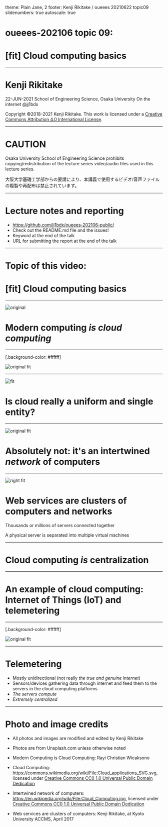 theme: Plain Jane, 2
footer: Kenji Rikitake / oueees 20210622 topic09
slidenumbers: true
autoscale: true

# oueees-202106 topic 09:
# [fit] Cloud computing basics

<!-- Use Deckset 2.0, 16:9 aspect ratio -->

---

# Kenji Rikitake

22-JUN-2021
School of Engineering Science, Osaka University
On the internet
@jj1bdx

Copyright ©2018-2021 Kenji Rikitake.
This work is licensed under a [Creative Commons Attribution 4.0 International License](https://creativecommons.org/licenses/by/4.0/).

---

# CAUTION

Osaka University School of Engineering Science prohibits copying/redistribution of the lecture series video/audio files used in this lecture series.

大阪大学基礎工学部からの要請により、本講義で使用するビデオ/音声ファイルの複製や再配布は禁止されています。

---

# Lecture notes and reporting

* <https://github.com/jj1bdx/oueees-202106-public/>
* Check out the README.md file and the issues!
* Keyword at the end of the talk
* URL for submitting the report at the end of the talk

---

# Topic of this video:
# [fit] Cloud computing basics

---

![original](rayi-christian-wicaksono-366-slide.jpg)

# Modern computing *is cloud computing*

---
[.background-color: #ffffff]

![original fit](Cloud_applications_SVG.jpg)

---

![fit](Cloud_applications_SVG.jpg)

# Is cloud really a uniform and single entity?

---

![original fit](Cloud_Computing-slide.jpg)

# Absolutely not: it's an intertwined *network* of computers

---

![right fit](kyoto-u-hpc-20170425.jpg)

# Web services are clusters of computers and networks

Thousands or millions of servers connected together

A physical server is separated into multiple virtual machines

---

# Cloud computing *is* centralization

---

# An example of cloud computing: Internet of Things (IoT) and telemetering

---

[.background-color: #ffffff]

![original fit](telemetering.jpg)

---

# Telemetering

* Mostly unidirectional (not really *the true and genuine internet*)
* Sensors/devices gathering data through internet and feed them to the servers in the cloud computing platforms
* *The servers compute*
* *Extremely centralized*

---

# Photo and image credits

* All photos and images are modified and edited by Kenji Rikitake
* Photos are from Unsplash.com unless otherwise noted

* Modern Computing is Cloud Computing: Rayi Christian Wicaksono
* Cloud Computing: <https://commons.wikimedia.org/wiki/File:Cloud_applications_SVG.svg>, licensed under [Creative Commons CC0 1.0 Universal Public Domain Dedication](https://creativecommons.org/publicdomain/zero/1.0/deed.en)
* Intertwined network of computers: <https://en.wikipedia.org/wiki/File:Cloud_Computing.jpg>, licensed under [Creative Commons CC0 1.0 Universal Public Domain Dedication](https://creativecommons.org/publicdomain/zero/1.0/deed.en)
* Web services are clusters of computers: Kenji Rikitake, at Kyoto University ACCMS, April 2017

<!--
Local Variables:
mode: markdown
coding: utf-8
End:
-->
